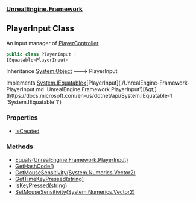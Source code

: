 ### [UnrealEngine.Framework](./UnrealEngine-Framework.md 'UnrealEngine.Framework')
## PlayerInput Class
An input manager of [PlayerController](./UnrealEngine-Framework-PlayerController.md 'UnrealEngine.Framework.PlayerController')  
```csharp
public class PlayerInput :
IEquatable<PlayerInput>
```
Inheritance [System.Object](https://docs.microsoft.com/en-us/dotnet/api/System.Object 'System.Object') &#129106; PlayerInput  

Implements [System.IEquatable&lt;](https://docs.microsoft.com/en-us/dotnet/api/System.IEquatable-1 'System.IEquatable`1')[PlayerInput](./UnrealEngine-Framework-PlayerInput.md 'UnrealEngine.Framework.PlayerInput')[&gt;](https://docs.microsoft.com/en-us/dotnet/api/System.IEquatable-1 'System.IEquatable`1')  
### Properties
- [IsCreated](./UnrealEngine-Framework-PlayerInput-IsCreated.md 'UnrealEngine.Framework.PlayerInput.IsCreated')
### Methods
- [Equals(UnrealEngine.Framework.PlayerInput)](./UnrealEngine-Framework-PlayerInput-Equals(UnrealEngine-Framework-PlayerInput).md 'UnrealEngine.Framework.PlayerInput.Equals(UnrealEngine.Framework.PlayerInput)')
- [GetHashCode()](./UnrealEngine-Framework-PlayerInput-GetHashCode().md 'UnrealEngine.Framework.PlayerInput.GetHashCode()')
- [GetMouseSensitivity(System.Numerics.Vector2)](./UnrealEngine-Framework-PlayerInput-GetMouseSensitivity(System-Numerics-Vector2).md 'UnrealEngine.Framework.PlayerInput.GetMouseSensitivity(System.Numerics.Vector2)')
- [GetTimeKeyPressed(string)](./UnrealEngine-Framework-PlayerInput-GetTimeKeyPressed(string).md 'UnrealEngine.Framework.PlayerInput.GetTimeKeyPressed(string)')
- [IsKeyPressed(string)](./UnrealEngine-Framework-PlayerInput-IsKeyPressed(string).md 'UnrealEngine.Framework.PlayerInput.IsKeyPressed(string)')
- [SetMouseSensitivity(System.Numerics.Vector2)](./UnrealEngine-Framework-PlayerInput-SetMouseSensitivity(System-Numerics-Vector2).md 'UnrealEngine.Framework.PlayerInput.SetMouseSensitivity(System.Numerics.Vector2)')
